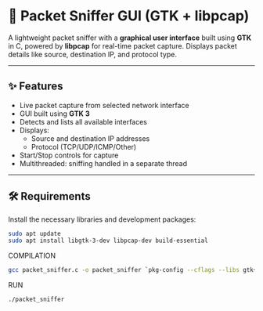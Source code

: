 # 📡 Packet Sniffer GUI (GTK + libpcap)

A lightweight packet sniffer with a **graphical user interface** built using **GTK** in C, powered by **libpcap** for real-time packet capture. Displays packet details like source, destination IP, and protocol type.

---

## ✨ Features

- Live packet capture from selected network interface
- GUI built using **GTK 3**
- Detects and lists all available interfaces
- Displays:
  - Source and destination IP addresses
  - Protocol (TCP/UDP/ICMP/Other)
- Start/Stop controls for capture
- Multithreaded: sniffing handled in a separate thread

---

## 🛠️ Requirements

Install the necessary libraries and development packages:

```bash
sudo apt update
sudo apt install libgtk-3-dev libpcap-dev build-essential
```
COMPILATION
```bash
gcc packet_sniffer.c -o packet_sniffer `pkg-config --cflags --libs gtk+-3.0` -lpcap -lpthread

```
RUN
```bash
./packet_sniffer
```
